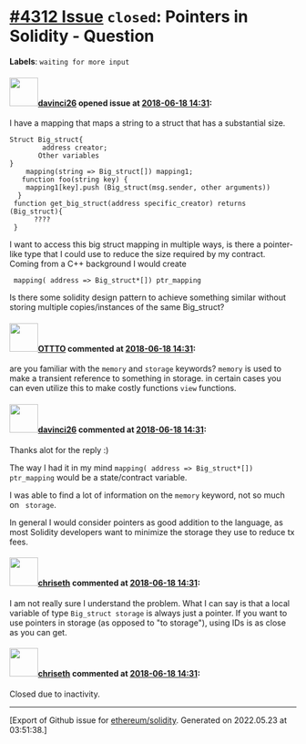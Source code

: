 # [\#4312 Issue](https://github.com/ethereum/solidity/issues/4312) `closed`: Pointers in Solidity - Question
**Labels**: `waiting for more input`


#### <img src="https://avatars.githubusercontent.com/u/32749078?u=dec72d62df04200bd66c4abc4ba7c9a71a8c2df2&v=4" width="50">[davinci26](https://github.com/davinci26) opened issue at [2018-06-18 14:31](https://github.com/ethereum/solidity/issues/4312):

I have a mapping that maps a string to a struct that has a substantial size.
``` solidity
Struct Big_struct{
        address creator;
       Other variables
}
    mapping(string => Big_struct[]) mapping1;
   function foo(string key) {
    mapping1[key].push (Big_struct(msg.sender, other arguments))
  }
 function get_big_struct(address specific_creator) returns (Big_struct){
      ????
 }
```
I want to access this big struct mapping in multiple ways, is there a pointer-like type that I could use to reduce the size required by my contract. Coming from a C++ background I would create 
``` solidity
 mapping( address => Big_struct*[]) ptr_mapping
```
Is there some solidity design pattern to achieve something similar without storing multiple copies/instances of the same Big_struct?



#### <img src="https://avatars.githubusercontent.com/u/9601008?u=9efd0adfccd16b218a02dcfacc5d23e23529c642&v=4" width="50">[OTTTO](https://github.com/OTTTO) commented at [2018-06-18 14:31](https://github.com/ethereum/solidity/issues/4312#issuecomment-398207640):

are you familiar with the ```memory``` and ```storage``` keywords?
```memory``` is used to make a transient reference to something in storage.
in certain cases you can even utilize this to make costly functions ```view``` functions.

#### <img src="https://avatars.githubusercontent.com/u/32749078?u=dec72d62df04200bd66c4abc4ba7c9a71a8c2df2&v=4" width="50">[davinci26](https://github.com/davinci26) commented at [2018-06-18 14:31](https://github.com/ethereum/solidity/issues/4312#issuecomment-398353107):

Thanks alot for the reply :) 

The way I had it in my mind ``` mapping( address => Big_struct*[]) ptr_mapping ``` would be a state/contract variable.

I was able to find a lot of information on the ```memory``` keyword, not so much on ``` storage```.

In general I would consider pointers as good addition to the language, as most Solidity developers want to minimize the storage they use to reduce tx fees.

#### <img src="https://avatars.githubusercontent.com/u/9073706?v=4" width="50">[chriseth](https://github.com/chriseth) commented at [2018-06-18 14:31](https://github.com/ethereum/solidity/issues/4312#issuecomment-398471182):

I am not really sure I understand the problem. What I can say is that a local variable of type `Big_struct storage` is always just a pointer. If you want to use pointers in storage (as opposed to "to storage"), using IDs is as close as you can get.

#### <img src="https://avatars.githubusercontent.com/u/9073706?v=4" width="50">[chriseth](https://github.com/chriseth) commented at [2018-06-18 14:31](https://github.com/ethereum/solidity/issues/4312#issuecomment-418330811):

Closed due to inactivity.


-------------------------------------------------------------------------------



[Export of Github issue for [ethereum/solidity](https://github.com/ethereum/solidity). Generated on 2022.05.23 at 03:51:38.]
